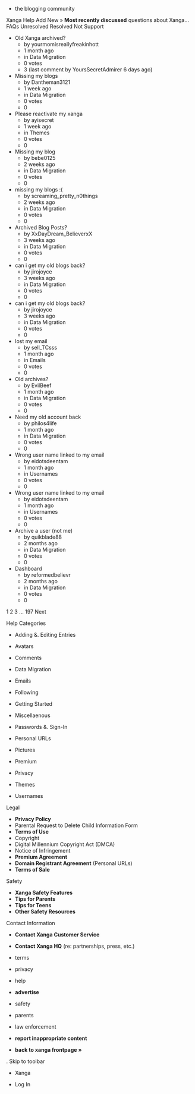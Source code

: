 *   the blogging community

Xanga Help Add New » **Most recently discussed** questions about Xanga… FAQs Unresolved Resolved Not Support

*   Old Xanga archived?
    *   by yourmomisreallyfreakinhott
    *   1 month ago
    *   in Data Migration
    *   0 votes
    *   3 (last comment by YoursSecretAdmirer 6 days ago)
*   Missing my blogs
    *   by Dantheman3121
    *   1 week ago
    *   in Data Migration
    *   0 votes
    *   0
*   Please reactivate my xanga
    *   by ayisecret
    *   1 week ago
    *   in Themes
    *   0 votes
    *   0
*   Missing my blog
    *   by bebe0125
    *   2 weeks ago
    *   in Data Migration
    *   0 votes
    *   0
*   missing my blogs :(
    *   by screaming\_pretty\_n0things
    *   2 weeks ago
    *   in Data Migration
    *   0 votes
    *   0
*   Archived Blog Posts?
    *   by XxDayDream\_BelieverxX
    *   3 weeks ago
    *   in Data Migration
    *   0 votes
    *   0
*   can i get my old blogs back?
    *   by jirojoyce
    *   3 weeks ago
    *   in Data Migration
    *   0 votes
    *   0
*   can i get my old blogs back?
    *   by jirojoyce
    *   3 weeks ago
    *   in Data Migration
    *   0 votes
    *   0
*   lost my email
    *   by sell\_TCsss
    *   1 month ago
    *   in Emails
    *   0 votes
    *   0
*   Old archives?
    *   by EvilBeef
    *   1 month ago
    *   in Data Migration
    *   0 votes
    *   0
*   Need my old account back
    *   by philos4life
    *   1 month ago
    *   in Data Migration
    *   0 votes
    *   0
*   Wrong user name linked to my email
    *   by eidotsdeentam
    *   1 month ago
    *   in Usernames
    *   0 votes
    *   0
*   Wrong user name linked to my email
    *   by eidotsdeentam
    *   1 month ago
    *   in Usernames
    *   0 votes
    *   0
*   Archive a user (not me)
    *   by quikblade88
    *   2 months ago
    *   in Data Migration
    *   0 votes
    *   0
*   Dashboard
    *   by reformedbelievr
    *   2 months ago
    *   in Data Migration
    *   0 votes
    *   0

1 2 3 ... 197 Next

Help Categories

*   Adding &. Editing Entries
*   Avatars
*   Comments
*   Data Migration
*   Emails
*   Following
*   Getting Started
*   Miscellaenous

*   Passwords &. Sign-In
*   Personal URLs
*   Pictures
*   Premium
*   Privacy
*   Themes
*   Usernames

Legal

*   **Privacy Policy**
*   Parental Request to Delete Child Information Form
*   **Terms of Use**
*   Copyright
*   Digital Millennium Copyright Act (DMCA)
*   Notice of Infringement
*   **Premium Agreement**
*   **Domain Registrant Agreement** (Personal URLs)
*   **Terms of Sale**

Safety

*   **Xanga Safety Features**
*   **Tips for Parents**
*   **Tips for Teens**
*   **Other Safety Resources**

Contact Information

*   **Contact Xanga Customer Service**
*   **Contact Xanga HQ** (re: partnerships, press, etc.)

*   terms
*   privacy
*   help
*   **advertise**

*   safety
*   parents
*   law enforcement
*   **report inappropriate content**

*   **back to xanga frontpage »**

<img src="http://pixel.quantserve.com/pixel/p-87h-iNOVooym2.gif" style="display: none" height="1" width="1" alt="Quantcast"/>. Skip to toolbar

*   Xanga

*   Log In